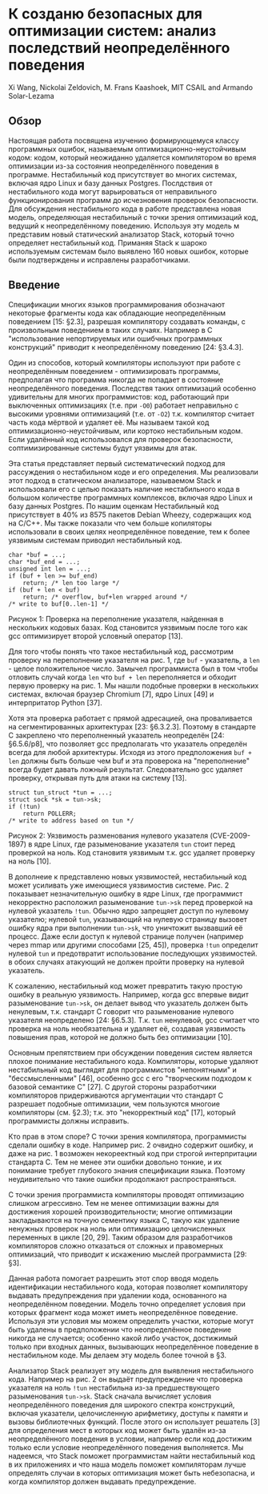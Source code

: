 # К созданю безопасных для оптимизации систем: анализ последствий неопределённого поведения

Xi Wang, Nickolai Zeldovich, M. Frans Kaashoek, MIT CSAIL and Armando Solar-Lezama

## Обзор

Настоящая работа посвящена изучению формирующемуся классу программных ошибок, называемым оптимизационно-неустойчивым кодом: кодом, который неожиданно  удаляется компилятором во время оптимизации из-за состояния неопределённого  поведения в программе. Нестабильный код присутствует во многих системах, включая ядро Linux и базу данных Postgres. Послдствия от нестабильного кода могут варьироваться от неправильного функционирования программ до исчезновения проверок безопасности. Для обсуждения нестабильного кода в работе представлена новая модель, определяющая нестабильный с точки зрения оптимизаций код, ведущий к неопределённому поведению. Используя эту модель м представим новый статический анализатор Stack, который точно определяет нестабильный код. Приманяя Stack к шароко используемым системам было выявлено 160 новых ошибок, которые были подтверждены и исправлены разработчиками.

## Введение

Спецификации многих языков программирования обозначают некоторые фрагменты кода как обладающие неопределённым поведением [15: §2.3], разрешая компилятору создавать команды, с произвольным поведением в таких случаях. Например в C "использование непортируемых или ошибчных программных конструкций" приводит к неопределённому поведению [24: §3.4.3].

Один из способов, который компиляторы используют при работе с неопределённым поведением - оптимизировать программы, предполагая что программа никогда не попадает в состояние неопределённого поведения. Последствя таких оптимизаций особенно удивительны для многих программистов: код, работающий при выключенных оптимизациях (т.е. при `-O0`) работает неправильно с высокими уровнями оптимизацияй (т.е. от `-O2`) т.к. компилятор считает часть кода мёртвой и удаляет её. Мы называем такой код оптимизационно-неустойчивым, или кортоко нестабильным кодом. Если удалённый код использовался для проверок безопасности, соптимизированные системы будут уязвимы для атак.

Эта статья представляет первый систематический подход для рассуждения о нестабильном коде и его определения. Мы реализовали этот подход в статическом анализаторе, называемом Stack и использовали его с целью показать наличие нестабильного кода в большом количестве программных комплексов, включая ядро Linux и базу данных Postgres. По нашим оценкам Нестабильный код присутствует в 40% из 8575 пакетов Debian Wheezy, содержащих код на C/C++. Мы также показали что чем больше копиляторы использовали в своих целях неопределённое поведение, тем к более уязвимым системам приводил нестабильный код.

    char *buf = ...;
    char *buf_end = ...;
    unsigned int len = ...;
    if (buf + len >= buf_end)
        return; /* len too large */
    if (buf + len < buf)
        return; /* overflow, buf+len wrapped around */
    /* write to buf[0..len-1] */

Рисунок 1: Проверка на переполнение указателя, найденная в нескольких кодовых базах. Код становится уязвимым после того как gcc оптимизирует второй условный оператор [13].

Для того чтобы понять что такое нестабильный код, рассмотрим проверку на переполнение указателя на рис. 1, где `buf` - указатель, а `len` - целое положительное число. Замычел программиста был в том чтобы отловить случай когда `len` что `buf + len` переполняется и обходит первую проверку на рис. 1. Мы нашли подобные проверки в нескольких системах, включая браузер Chromium [7], ядро Linux [49] и интерпритатор Python [37].

Хотя эта проверка работает с прямой адресацией, она проваливается на сегментированных архитектурах [23: §6.3.2.3]. Поэтому в стандарте C закреплено что переполненный указатель неопределён [24: §6.5.6/p8], что позволяет gcc предполагать что указатель определён всегда для любой архитектуры. Исходя из этого предположения `buf + len` должны быть больше чем buf и эта проверока на "переполнение" всегда будет давать ложный результат. Следовательно gcc удаляет проверку, открывая путь для атаки на систему [13].

    struct tun_struct *tun = ...;
    struct sock *sk = tun->sk;
    if (!tun)
        return POLLERR;
    /* write to address based on tun */

Рисунок 2: Уязвимость разменования нулевого указателя (CVE-2009-1897) в ядре Linux, где разыменование указателя `tun` стоит перед проверкой на ноль. Код становитя уязвимым т.к. gcc удаляет проверку на ноль [10].

В дополнеие к представленю новых уязвимостей, нестабильный код может усиливать уже имеющиеся уязвимостив системе. Рис. 2 показывает незначительную ошибку в ядре Linux, где программист некорректно расположил разыменование `tun->sk` перед проверкой на нулевой указатель `!tun`. Обычно ядро запрещяет доступ по нулевому указателю; нулевой `tun`, указывающий на нулевую страницу вызовет ошибку ядра при выполнении `tun->sk`, что уничтожит вызвавший её процесс. Даже если доступ к нулевой странице получен (например через mmap или другими способами [25, 45]), проверка `!tun` определит нулевой `tun` и предотвратит использование последующих уязвимостей. в обоих случаях атакующий не должен пройти проверку на нулевой указатель.

К сожалению, нестабильный код может превратить такую простую ошибку в реальную уязвимость. Например, когда gcc впервые видит разыменование `tun->sk`, он делает вывод что указатель должен быть ненулевым, т.к. стандарт C говорит что разыменование нулевого указателя неопределено [24: §6.5.3]. Т.к. `tun` ненулевой, gcc считает что проверка на ноль необязательна и удаляет её, создавая уязвимость повышения прав, которой не должно быть без оптимизации [10].

Основным препятствием при обсуждении поведения систем является плохое понимание нестабильного кода. Компиляторы, которые удаляют нестабильный код выглядят для программистов "непонятными" и "бессмысленными" [46], особенно gcc с его "творческим подходом к базовой семантике C" [27]. С другой стороны разработчики компиляторов придерживаются аргументации что стандарт C разрешает подобные оптимизации, чем пользуются многоие компиляторы (см. §2.3); т.к. это "некорректный код" [17], который программисты должны исправить.

Кто прав в этом споре? С точки зрения компилятора, программисты сделали ошибку в коде. Например рис. 2 очвидно содержит ошибку, и даже на рис. 1 возможен некореектный код при строгой интерпритации стандарта C. Тем не менее эти ошибки довольно тонкие, и их понимание требует глубокого знания спецификации языка. Поэтому неудивительно что такие ошибки продолжают распространяться.

С точки зрения программиста компиляторы проводят оптимизацию слишком агрессивно. Тем не менее оптимизации важны для достижения хорошей производительности; многие оптимизации закладываются на точную сементику языка C, такую как удаление ненужных проверок на ноль или оптимизацию целочисленных переменных в цикле [20, 29]. Таким образом для разработчиков компиляторов сложно отказаться от сложных и правомерных оптимизаций, что приводит к искажению мыслей программиста  [29: §3].

Данная работа помогает разрешить этот спор вводя модель идентификации нестабильного кода, которая позволяет компилятору выдавать предупреждения при удалении кода, основанного на неопределённом поведении. Модель точно определяет условия при которых фрагмент кода может иметь неопределённое поведение. Используя эти условия мы можем определить участки, которые могут быть удалены в предположении что неопределённое поведение никогда не случается; особенно какой либо участок, достижимый только при входных данных, вызывающих неопределённое поведение в нестабильном коде. Мы делаем эту модель более точной в §3.

Анализатор Stack реализует эту модель для выявления нестабильного кода. Например на рис. 2 он выдаёт предупреждение что проверка указателя на ноль `!tun` нестабильна из-за предшествующего разыменования `tun->sk`. Stack сначала вычисляет условия неопределённого поведения для широкого спектра конструкций, включая указатели, целочисленную арифметику, доступы к памяти и вызовы библиотечных функций. После этого он использует решатель [3] для определения мест в которых код может быть удалён из-за неопределённого поведения в условии, например если код достижим только если условие неопределённого поведения выполняется. Мы надеемся, что Stack поможет программистам найти нестабильный код в их приложениях и что наша модель поможет компиляторам лучше определять случаи в которых оптимизация может быть небезопасна, и когда компилятор должен выдавать предупреждение.
